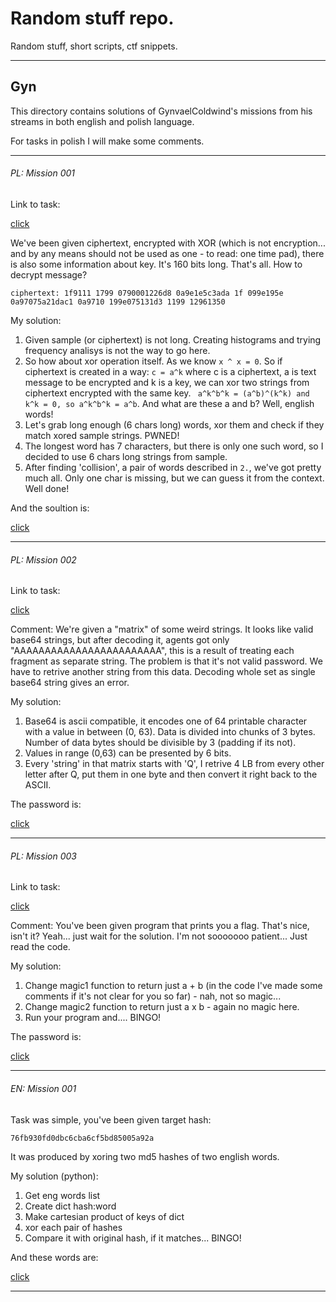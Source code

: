 # Random stuff repo.

Random stuff, short scripts, ctf snippets.

___
## Gyn

This directory contains solutions of GynvaelColdwind's missions from his streams in both english and polish language.

For tasks in polish I will make some comments.

***
###### PL: Mission 001

Link to task:


[click](https://youtu.be/fBEe8DGZL5o?t=5416)


We've been given ciphertext, encrypted with XOR (which is not encryption... and by any means should not be used as one - to read: one time pad), there is also some information about key. It's 160 bits long. That's all. How to decrypt message?

`ciphertext:
1f9111
1799
0790001226d8
0a9e1e5c3ada
1f
099e195e
0a97075a21dac1
0a9710
199e075131d3
1199
12961350
`

My solution:
1. Given sample (or ciphertext) is not long. Creating histograms and trying frequency analisys is not the way to go here.
2. So how about xor operation itself. As we know `x ^ x = 0`. So if ciphertext is created in a way: `c = a^k` where c is a ciphertext, a is text message to be encrypted and k is a key, we can xor two strings from ciphertext encrypted with the same key. ` a^k^b^k = (a^b)^(k^k) and k^k = 0, so a^k^b^k = a^b`. And what are these a and b? Well, english words!
3. Let's grab long enough (6 chars long) words, xor them and check if they match xored sample strings. PWNED! 
4. The longest word has 7 characters, but there is only one such word, so I decided to use 6 chars long strings from sample. 
7. After finding 'collision', a pair of words described in `2.`, we've got pretty much all. Only one char is missing, but we can guess it from  the context. Well done!


And the soultion is:


[click](gyn/challenge/pl/001/solution)


***
###### PL: Mission 002

Link to task:


[click](http://gynvael.vexillium.org/ext/cf55a15c2e7c157a8561e9c53b144a6fececc8a2.txt)


Comment: We're given a "matrix" of some weird strings. It looks like valid base64 strings, but after decoding it, agents got only "AAAAAAAAAAAAAAAAAAAAAAAA", this is a result of treating each fragment as separate string. The problem is that it's not valid password. We have to retrive another string from this data. Decoding whole set as single base64 string gives an error. 

My solution:

1. Base64 is ascii compatible, it encodes one of 64 printable character with a value in between (0, 63). Data is divided into chunks of 3 bytes. Number of data bytes should be divisible by 3 (padding if its not).
2. Values in range (0,63) can be presented by 6 bits. 
3. Every 'string' in that matrix starts with 'Q', I retrive 4 LB from every other letter after Q, put them in one byte and then convert it right back to the ASCII.

The password is:

[click](gyn/challenge/pl/002/solution)


***
###### PL: Mission 003

Link to task:

[click](http://gynvael.vexillium.org/ext/8849db568879b4549b06c85056ca7e55f04c2229.txt)

Comment: You've been given program that prints you a flag. That's nice, isn't it? Yeah... just wait for the solution. I'm not sooooooo patient... Just read the code. 

My solution:

1. Change magic1 function to return just a + b (in the code I've made some comments if it's not clear for you so far) - nah, not so magic...
2. Change magic2 function to return just a x b - again no magic here.
3. Run your program and.... BINGO!

The password is:


[click](gyn/challenge/pl/003/solution)


***
###### EN: Mission 001

Task was simple, you've been given target hash:

`76fb930fd0dbc6cba6cf5bd85005a92a`

It was produced by xoring two md5 hashes of two english words.

My solution (python):

1. Get eng words list
2. Create dict hash:word
3. Make cartesian product of keys of dict
4. xor each pair of hashes 
5. Compare it with original hash, if it matches... BINGO! 




And these words are:


[click](gyn/challenge/en/003/solution)


***
